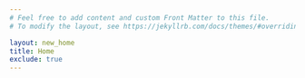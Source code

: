 ```yaml
---
# Feel free to add content and custom Front Matter to this file.
# To modify the layout, see https://jekyllrb.com/docs/themes/#overriding-theme-defaults

layout: new_home
title: Home
exclude: true
---
```

